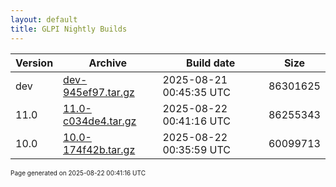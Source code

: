 ```yaml
---
layout: default
title: GLPI Nightly Builds
---
```


Version|Archive|Build date|Size
---|---|---|---
dev|[dev-945ef97.tar.gz](dev-945ef97.tar.gz)|2025-08-21 00:45:35 UTC|86301625
11.0|[11.0-c034de4.tar.gz](11.0-c034de4.tar.gz)|2025-08-22 00:41:16 UTC|86255343
10.0|[10.0-174f42b.tar.gz](10.0-174f42b.tar.gz)|2025-08-22 00:35:59 UTC|60099713

<font size="1">Page generated on 2025-08-22 00:41:16 UTC</font>
